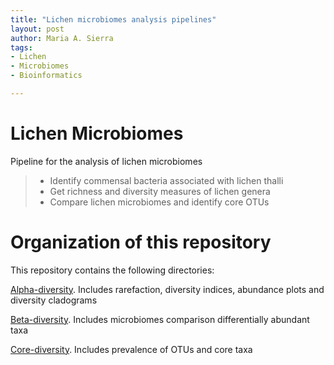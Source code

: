 ```yaml
---
title: "Lichen microbiomes analysis pipelines"
layout: post
author: Maria A. Sierra 
tags:
- Lichen
- Microbiomes
- Bioinformatics

---
```


# Lichen Microbiomes

Pipeline for the analysis of lichen microbiomes
> * Identify commensal bacteria associated with lichen thalli
> * Get richness and diversity measures of lichen genera
> * Compare lichen microbiomes and identify core OTUs
 
 
 # Organization of this repository

 This repository contains the following directories:

 [Alpha-diversity](http://a.com). Includes rarefaction, diversity indices, abundance plots and diversity cladograms
 
  [Beta-diversity](http://a.com). Includes microbiomes comparison differentially abundant taxa

  [Core-diversity](http://a.com). Includes prevalence of OTUs and core taxa